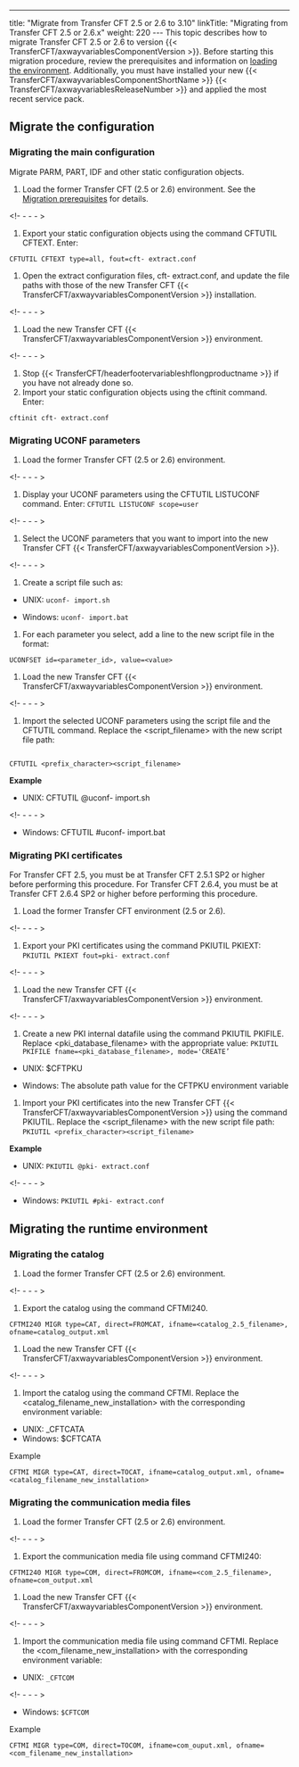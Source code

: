 ---
title: "Migrate from Transfer CFT 2.5 or 2.6 to 3.10"
linkTitle: "Migrating from Transfer CFT 2.5 or 2.6.x"
weight: 220
--- This topic describes how to migrate Transfer CFT 2.5 or 2.6 to version {{< TransferCFT/axwayvariablesComponentVersion  >}}. Before starting this migration procedure, review the prerequisites and information on [loading the environment](../). Additionally, you must have installed your new {{< TransferCFT/axwayvariablesComponentShortName  >}} {{< TransferCFT/axwayvariablesReleaseNumber  >}} and applied the most recent service pack.

## Migrate the configuration

### Migrating the main configuration

Migrate PARM, PART, IDF and other static configuration objects.

1. Load the former Transfer CFT (2.5 or 2.6) environment. See the [Migration prerequisites](../) for details.

<!- - - - >

1. Export your static configuration objects using the command CFTUTIL CFTEXT. Enter:

```
CFTUTIL CFTEXT type=all, fout=cft- extract.conf
```

1. Open the extract configuration files, cft- extract.conf, and update the file paths with those of the new Transfer CFT {{< TransferCFT/axwayvariablesComponentVersion >}} installation.

<!- - - - >

1. Load the new Transfer CFT {{< TransferCFT/axwayvariablesComponentVersion >}} environment.

<!- - - - >

1. Stop {{< TransferCFT/headerfootervariableshflongproductname >}} if you have not already done so.
1. Import your static configuration objects using the cftinit command.  
    Enter:

```
cftinit cft- extract.conf
```

### Migrating UCONF parameters

1. Load the former Transfer CFT (2.5 or 2.6) environment.

<!- - - - >

1. Display your UCONF parameters using the CFTUTIL LISTUCONF command. Enter: `CFTUTIL LISTUCONF scope=user`

<!- - - - >

1. Select the UCONF parameters that you want to import into the new Transfer CFT {{< TransferCFT/axwayvariablesComponentVersion >}}.

<!- - - - >

1. Create a script file such as:

- UNIX: `uconf- import.sh`

- Windows: `uconf- import.bat`

1. For each parameter you select, add a line to the new script file in the format:

```
UCONFSET id=<parameter_id>, value=<value>
```

1. Load the new Transfer CFT {{< TransferCFT/axwayvariablesComponentVersion >}} environment.

<!- - - - >

1. Import the selected UCONF parameters using the script file and the CFTUTIL command. Replace the &lt;script_filename> with the new script file path:

```

CFTUTIL <prefix_character><script_filename>

```

****Example****

- UNIX: CFTUTIL @uconf- import.sh

<!- - - - >

- Windows: CFTUTIL #uconf- import.bat

### Migrating PKI certificates

For Transfer CFT 2.5, you must be at Transfer CFT 2.5.1 SP2 or higher before performing this procedure. For Transfer CFT 2.6.4, you must be at Transfer CFT 2.6.4 SP2 or higher before performing this procedure.

1. Load the former Transfer CFT environment (2.5 or 2.6).

<!- - - - >

1. Export your PKI certificates using the command PKIUTIL PKIEXT: `PKIUTIL PKIEXT fout=pki- extract.conf`

<!- - - - >

1. Load the new Transfer CFT {{< TransferCFT/axwayvariablesComponentVersion >}} environment.

<!- - - - >

1. Create a new PKI internal datafile using the command PKIUTIL PKIFILE. Replace &lt;pki_database_filename> with the appropriate value: `PKIUTIL PKIFILE fname=<pki_database_filename>, mode='CREATE’`

- UNIX: $CFTPKU

- Windows: The absolute path value for the CFTPKU environment variable

1. Import your PKI certificates into the new Transfer CFT {{< TransferCFT/axwayvariablesComponentVersion >}} using the command PKIUTIL. Replace the &lt;script_filename> with the new script file path: `PKIUTIL <prefix_character><script_filename>`

****Example****

- UNIX: `PKIUTIL @pki- extract.conf`

<!- - - - >

- Windows: `PKIUTIL #pki- extract.conf`

## Migrating the runtime environment

### Migrating the catalog

1. Load the former Transfer CFT (2.5 or 2.6) environment.

<!- - - - >

1. Export the catalog using the command CFTMI240.

```
CFTMI240 MIGR type=CAT, direct=FROMCAT, ifname=<catalog_2.5_filename>, ofname=catalog_output.xml
```

1. Load the new Transfer CFT {{< TransferCFT/axwayvariablesComponentVersion >}} environment.

<!- - - - >

1. Import the catalog using the command CFTMI. Replace the &lt;catalog_filename_new_installation> with the corresponding environment variable:

- UNIX: _CFTCATA
- Windows: $CFTCATA

Example

```
CFTMI MIGR type=CAT, direct=TOCAT, ifname=catalog_output.xml, ofname=<catalog_filename_new_installation>
```

### Migrating the communication media files

1. Load the former Transfer CFT (2.5 or 2.6) environment.

<!- - - - >

1. Export the communication media file using command CFTMI240:

```
CFTMI240 MIGR type=COM, direct=FROMCOM, ifname=<com_2.5_filename>, ofname=com_output.xml
```

1. Load the new Transfer CFT {{< TransferCFT/axwayvariablesComponentVersion >}} environment.

<!- - - - >

1. Import the communication media file using command CFTMI. Replace the &lt;com_filename_new_installation> with the corresponding environment variable:

- UNIX: `_CFTCOM`

<!- - - - >

- Windows: `$CFTCOM`

Example

```
CFTMI MIGR type=COM, direct=TOCOM, ifname=com_ouput.xml, ofname=<com_filename_new_installation>
```
